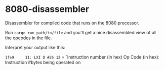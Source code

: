 # 8080-disassembler
Disassembler for compiled code that runs on the 8080 processor.

Run `cargo run path/to/file` and you'll get a nice disassembled view of all the opcodes in the file.

Interpret your output like this:

`1fe9     11: LXI D #26 12` = `Instruction number (in hex)      Op Code (in hex): Instruction #bytes being operated on
